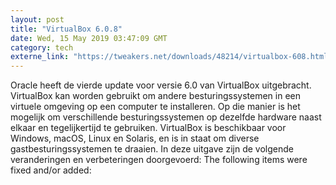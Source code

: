 ```yaml
---
layout: post
title: "VirtualBox 6.0.8"
date: Wed, 15 May 2019 03:47:09 GMT
category: tech
externe_link: "https://tweakers.net/downloads/48214/virtualbox-608.html"
---
```


Oracle heeft de vierde update voor versie 6.0 van VirtualBox uitgebracht. VirtualBox kan worden gebruikt om andere besturingssystemen in een virtuele omgeving op een computer te installeren. Op die manier is het mogelijk om verschillende besturingssystemen op dezelfde hardware naast elkaar en tegelijkertijd te gebruiken. VirtualBox is beschikbaar voor Windows, macOS, Linux en Solaris, en is in staat om diverse gastbesturingssystemen te draaien. In deze uitgave zijn de volgende veranderingen en verbeteringen doorgevoerd: The following items were fixed and/or added:<img src="http://feeds.feedburner.com/~r/tweakers/mixed/~4/QQcyD_LJAB8" height="1" width="1" alt=""/>
